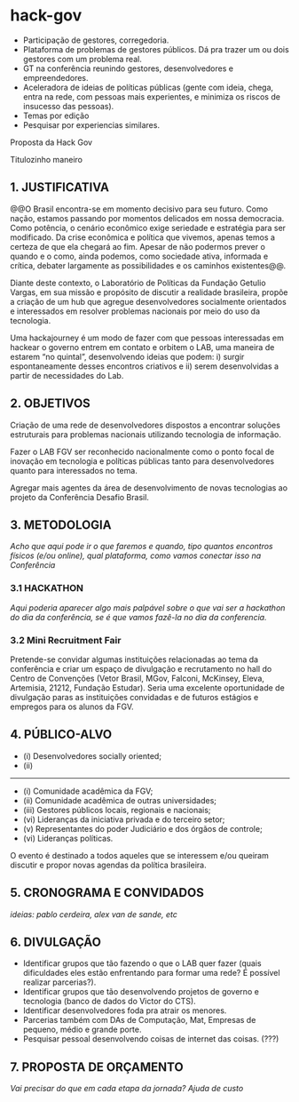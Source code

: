 # hack-gov

- Participação de gestores, corregedoria.
- Plataforma de problemas de gestores públicos. Dá pra trazer um ou dois gestores com um problema real. 
- GT na conferência reunindo gestores, desenvolvedores e empreendedores. 
- Aceleradora de ideias de políticas públicas (gente com ideia, chega, entra na rede, com pessoas mais experientes, e minimiza os riscos de insucesso das pessoas).
- Temas por edição
- Pesquisar por experiencias similares. 

Proposta da Hack Gov

Titulozinho maneiro

## 1. JUSTIFICATIVA

@@O Brasil encontra-se em momento decisivo para seu futuro. Como nação, estamos passando por momentos delicados em nossa democracia. Como potência, o cenário econômico exige seriedade e estratégia para ser modificado. Da crise econômica e política que vivemos, apenas temos a certeza de que ela chegará ao fim. Apesar de não podermos prever o quando e o como, ainda podemos, como sociedade ativa, informada e crítica, debater largamente as possibilidades e os caminhos existentes@@.

Diante deste contexto, o Laboratório de Políticas da Fundação Getulio Vargas, em sua missão e propósito de discutir a realidade brasileira, propõe a criação de um hub que agregue desenvolvedores socialmente orientados e interessados em resolver problemas nacionais por meio do uso da tecnologia.

Uma hackajourney é um modo de fazer com que pessoas interessadas em hackear o governo entrem em contato e orbitem o LAB, uma maneira de estarem “no quintal”, desenvolvendo ideias que podem: i) surgir espontaneamente desses encontros criativos e ii) serem desenvolvidas a partir de necessidades do Lab.

## 2. OBJETIVOS

Criação de uma rede de desenvolvedores dispostos a encontrar soluções estruturais para problemas nacionais utilizando tecnologia de informação. 

Fazer o LAB FGV ser reconhecido nacionalmente como o ponto focal de inovação em tecnologia e políticas públicas tanto para desenvolvedores quanto para interessados no tema.

Agregar mais agentes da área de desenvolvimento de novas tecnologias ao projeto da Conferência Desafio Brasil.

## 3. METODOLOGIA 

_Acho que aqui pode ir o que faremos e quando, tipo quantos encontros físicos (e/ou online), qual plataforma, como vamos conectar isso na Conferência_

### 3.1 HACKATHON

_Aqui poderia aparecer algo mais palpável sobre o que vai ser a hackathon do dia da conferência, se é que vamos fazê-la no dia da conferencia._

### 3.2 Mini Recruitment Fair

Pretende-se convidar algumas instituições relacionadas ao tema da conferência e criar um espaço de divulgação e recrutamento no hall do Centro de Convenções (Vetor Brasil, MGov, Falconi, McKinsey, Eleva, Artemisia, 21212, Fundação Estudar). Seria uma excelente oportunidade de divulgação paras as instituições convidadas e de futuros estágios e empregos para os alunos da FGV.

## 4. PÚBLICO-ALVO

- (i) Desenvolvedores socially oriented;
- (ii) 
___
- (i) Comunidade acadêmica da FGV;
- (ii) Comunidade acadêmica de outras universidades;
- (iii) Gestores públicos locais, regionais e nacionais;
- (vi) Lideranças da iniciativa privada e do terceiro setor;
- (v) Representantes do poder Judiciário e dos órgãos de controle;
- (vi) Lideranças políticas.

O evento é destinado a todos aqueles que se interessem e/ou queiram discutir e propor novas agendas da política brasileira.

## 5. CRONOGRAMA E CONVIDADOS

_ideias: pablo cerdeira, alex van de sande, etc_

## 6. DIVULGAÇÃO

- Identificar grupos que tão fazendo o que o LAB quer fazer (quais dificuldades eles estão enfrentando para formar uma rede? É possível realizar parcerias?).
- Identificar grupos que tão desenvolvendo projetos de governo e tecnologia (banco de dados do Victor do CTS).
- Identificar desenvolvedores foda pra atrair os menores.
- Parcerias também com DAs de Computação, Mat, Empresas de pequeno, médio e grande porte.
- Pesquisar pessoal desenvolvendo coisas de internet das coisas. (???)

## 7. PROPOSTA DE ORÇAMENTO 

_Vai precisar do que em cada etapa da jornada?
Ajuda de custo_
